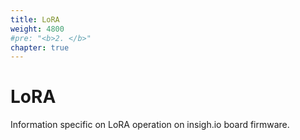 ```yaml
---
title: LoRA
weight: 4800
#pre: "<b>2. </b>"
chapter: true
---
```


# LoRA

Information specific on LoRA operation on insigh.io board firmware.
